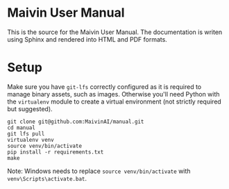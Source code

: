 # Maivin User Manual

This is the source for the Maivin User Manual.  The documentation is writen using Sphinx and rendered into HTML and PDF formats.

# Setup

Make sure you have `git-lfs` correctly configured as it is required to manage binary assets, such as images.  Otherwise you'll
need Python with the `virtualenv` module to create a virtual environment (not strictly required but suggested).

```
git clone git@github.com:MaivinAI/manual.git
cd manual
git lfs pull
virtualenv venv
source venv/bin/activate
pip install -r requirements.txt
make
```

Note: Windows needs to replace `source venv/bin/activate` with `venv\Scripts\activate.bat`.

